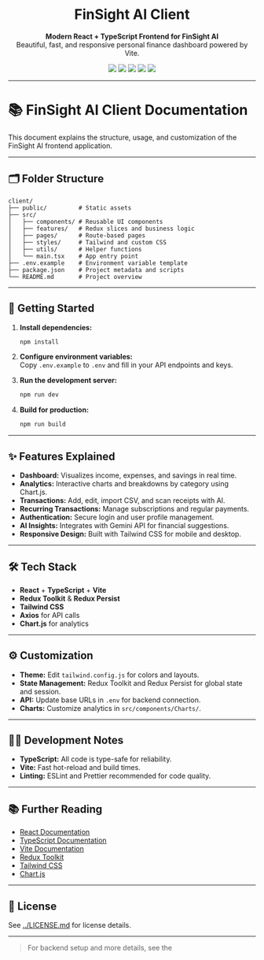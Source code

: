 <h1 align="center">FinSight AI Client</h1>
<p align="center">
  <b>Modern React + TypeScript Frontend for FinSight AI</b><br>
  Beautiful, fast, and responsive personal finance dashboard powered by Vite.
</p>

<p align="center">
  <img src="https://img.shields.io/badge/React-18+-blue?logo=react" />
  <img src="https://img.shields.io/badge/TypeScript-5+-blue?logo=typescript" />
  <img src="https://img.shields.io/badge/Vite-4+-purple?logo=vite" />
  <img src="https://img.shields.io/badge/Redux-Toolkit-red?logo=redux" />
  <img src="https://img.shields.io/badge/TailwindCSS-3+-teal?logo=tailwindcss" />
</p>

---

# 📚 FinSight AI Client Documentation

This document explains the structure, usage, and customization of the FinSight AI frontend application.

---

## 🗂️ Folder Structure

```
client/
├── public/         # Static assets
├── src/
│   ├── components/ # Reusable UI components
│   ├── features/   # Redux slices and business logic
│   ├── pages/      # Route-based pages
│   ├── styles/     # Tailwind and custom CSS
│   ├── utils/      # Helper functions
│   └── main.tsx    # App entry point
├── .env.example    # Environment variable template
├── package.json    # Project metadata and scripts
└── README.md       # Project overview
```

---

## 🚀 Getting Started

1. **Install dependencies:**
   ```sh
   npm install
   ```

2. **Configure environment variables:**  
   Copy `.env.example` to `.env` and fill in your API endpoints and keys.

3. **Run the development server:**
   ```sh
   npm run dev
   ```

4. **Build for production:**
   ```sh
   npm run build
   ```

---

## ✨ Features Explained

- **Dashboard:** Visualizes income, expenses, and savings in real time.
- **Analytics:** Interactive charts and breakdowns by category using Chart.js.
- **Transactions:** Add, edit, import CSV, and scan receipts with AI.
- **Recurring Transactions:** Manage subscriptions and regular payments.
- **Authentication:** Secure login and user profile management.
- **AI Insights:** Integrates with Gemini API for financial suggestions.
- **Responsive Design:** Built with Tailwind CSS for mobile and desktop.

---

## 🛠️ Tech Stack

- **React** + **TypeScript** + **Vite**
- **Redux Toolkit** & **Redux Persist**
- **Tailwind CSS**
- **Axios** for API calls
- **Chart.js** for analytics

---

## ⚙️ Customization

- **Theme:** Edit `tailwind.config.js` for colors and layouts.
- **State Management:** Redux Toolkit and Redux Persist for global state and session.
- **API:** Update base URLs in `.env` for backend connection.
- **Charts:** Customize analytics in `src/components/Charts/`.

---

## 🧑‍💻 Development Notes

- **TypeScript:** All code is type-safe for reliability.
- **Vite:** Fast hot-reload and build times.
- **Linting:** ESLint and Prettier recommended for code quality.

---

## 📚 Further Reading

- [React Documentation](https://react.dev/)
- [TypeScript Documentation](https://www.typescriptlang.org/)
- [Vite Documentation](https://vitejs.dev/)
- [Redux Toolkit](https://redux-toolkit.js.org/)
- [Tailwind CSS](https://tailwindcss.com/)
- [Chart.js](https://www.chartjs.org/)

---

## 📄 License

See [../LICENSE.md](../LICENSE.md) for license details.

---

> For backend setup and more details, see the